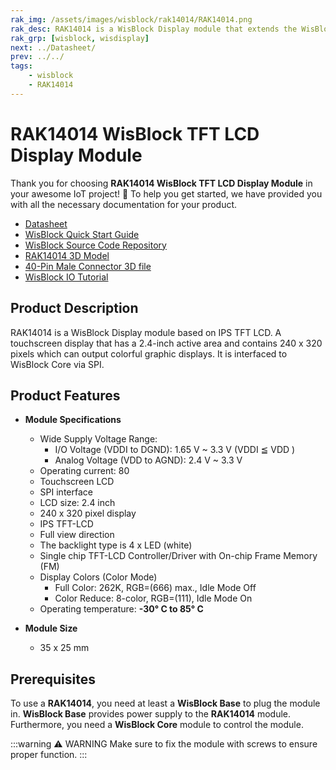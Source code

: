 ```yaml
---
rak_img: /assets/images/wisblock/rak14014/RAK14014.png
rak_desc: RAK14014 is a WisBlock Display module that extends the WisBlock system. Moreover, it can display not just text, but elaborate colorful graphic displays. The display is a 2.4-inch active area and contains 240x320 pixels.
rak_grp: [wisblock, wisdisplay]
next: ../Datasheet/
prev: ../../
tags:
    - wisblock
    - RAK14014
---
```



# RAK14014 WisBlock TFT LCD Display Module

Thank you for choosing **RAK14014 WisBlock TFT LCD Display Module** in your awesome IoT project! 🎉 To help you get started, we have provided you with all the necessary documentation for your product.

* [Datasheet](../Datasheet/)
* <a href="../../Quickstart/" target="_blank">WisBlock Quick Start Guide</a>
* [WisBlock Source Code Repository](https://github.com/RAKWireless/WisBlock/)
* [RAK14014 3D Model](https://downloads.rakwireless.com/3D_File/WisBlock/3D_RAK14014.stp)
* [40-Pin Male Connector 3D file](https://downloads.rakwireless.com/3D_File/Accessory/WisConnector/M40S1003K6M.stp)
* [WisBlock IO Tutorial](https://docs.rakwireless.com/Knowledge-Hub/Learn/WisBlock-IO-Tutorial/)


## Product Description

RAK14014 is a WisBlock Display module based on IPS TFT LCD. A touchscreen display that has a 2.4-inch active area and contains 240&nbsp;x&nbsp;320 pixels which can output colorful graphic displays. It is interfaced to WisBlock Core via SPI.

## Product Features

* **Module Specifications**
    * Wide Supply Voltage Range:
        - I/O Voltage (VDDI to DGND): 1.65&nbsp;V ~ 3.3&nbsp;V (VDDI ≦ VDD )
        - Analog Voltage (VDD to AGND): 2.4&nbsp;V ~ 3.3&nbsp;V
    * Operating current: 80&nbsp;
    * Touchscreen LCD
    * SPI interface
    * LCD size: 2.4&nbsp;inch
    * 240&nbsp;x&nbsp;320 pixel display
    * IPS TFT-LCD
    * Full view direction
    * The backlight type is 4 x LED (white)
    * Single chip TFT-LCD Controller/Driver with On-chip Frame Memory (FM)
    * Display Colors (Color Mode)
        - Full Color: 262K, RGB=(666) max., Idle Mode Off
        - Color Reduce: 8-color, RGB=(111), Idle Mode On
    * Operating temperature: **-30°&nbsp;C to 85°&nbsp;C**

* **Module Size**
    * 35 x 25&nbsp;mm

## Prerequisites

To use a **RAK14014**, you need at least a **WisBlock Base** to plug the module in. **WisBlock Base** provides power supply to the **RAK14014** module. Furthermore, you need a **WisBlock Core** module to control the module.

:::warning ⚠️ WARNING
Make sure to fix the module with screws to ensure proper function.
:::